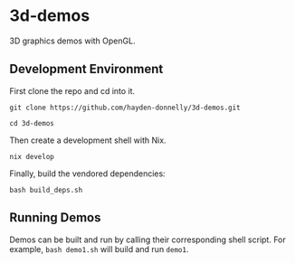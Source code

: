 # 3d-demos
3D graphics demos with OpenGL.

## Development Environment
First clone the repo and cd into it.
```
git clone https://github.com/hayden-donnelly/3d-demos.git
```
```
cd 3d-demos
```

Then create a development shell with Nix.
```
nix develop
```

Finally, build the vendored dependencies:
```
bash build_deps.sh
```

## Running Demos
Demos can be built and run by calling their corresponding shell script.
For example, ``bash demo1.sh`` will build and run ``demo1``.
